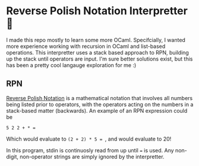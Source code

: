 # Reverse Polish Notation Interpretter 🐫
I made this repo mostly to learn some more OCaml. Specifcially, I wanted more experience working with recursion in OCaml and list-based operations. This interpretter uses a stack based approach to RPN, building up the stack until operators are input. I'm sure better solutions exist, but this has been a pretty cool langauge exploration for me :)

## RPN
[Reverse Polish Notation](https://en.wikipedia.org/wiki/Reverse_Polish_notation) is a mathematical notation that involves all numbers being listed prior to operators, with the operators acting on the numbers in a stack-based matter (backwards). An example of an RPN expression could be 
```
5 2 2 + * =
```
Which would evaluate to `(2 + 2) * 5 = `, and would evaluate to 20!

In this program, stdin is continuosly read from up until `=` is used. Any non-digit, non-operator strings are simply ignored by the interpretter.
